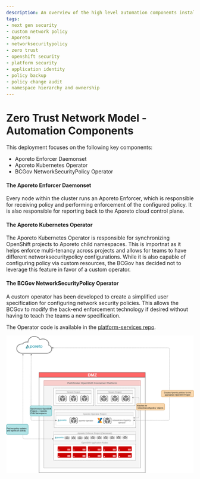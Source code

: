 ```yaml
---
description: An overview of the high level automation components installed on the BC Gov's Openshift platform as part of the Zero-Trust Security Model implementation.
tags:
- next gen security
- custom network policy
- Aporeto
- networksecuritypolicy
- zero trust
- openshift security
- platform security
- application identity
- policy backup
- policy change audit
- namespace hierarchy and ownership
---
```


# Zero Trust Network Model - Automation Components
This deployment focuses on the following key components: 
- Aporeto Enforcer Daemonset
- Aporeto Kubernetes Operator
- BCGov NetworkSecurityPolicy Operator

#### The Aporeto Enforcer Daemonset
Every node within the cluster runs an Aporeto Enforcer, which is responsible for receiving policy and performing enforcement of the configured policy. It is also responsible for reporting back to the Aporeto cloud control plane. 

#### The Aporeto Kubernetes Operator
The Aporeto Kubernetes Operator is responsible for synchronizing OpenShift projects to Aporeto child namespaces. This is importnat as it helps enforce multi-tenancy across projects  and allows for teams to have different networksecuritypolicy configurations. While it is also capable of configuring policy via custom resources, the BCGov has decided not to leverage this feature in favor of a custom operator. 

#### The BCGov NetworkSecurityPolicy Operator
A custom operator has been developed to create a simplified user specification for configuring network security policies. This allows the BCGov to modify the back-end enforcement technology if desired without having to teach the teams a new specification.

The Operator code is available in the [platform-services repo](https://github.com/BCDevOps/platform-services/tree/master/security/operator).

![](./assets/bcgov-aporeto-high-level.png)
